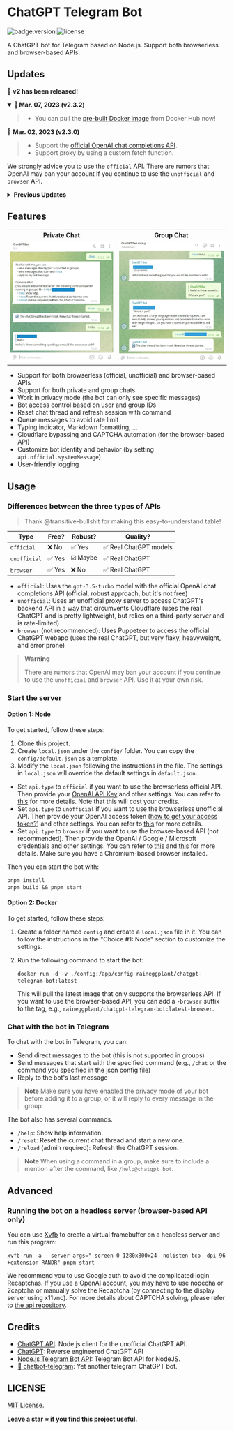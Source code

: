 # ChatGPT Telegram Bot

![badge:version](https://img.shields.io/badge/version-2.3.2-brightgreen)
![license](https://img.shields.io/badge/license-MIT-green)

A ChatGPT bot for Telegram based on Node.js. Support both browserless and browser-based APIs.

## Updates

<strong>🎉 v2 has been released!</strong>

<details open>
  <summary><b>🔔 Mar. 07, 2023 (v2.3.2)</b></summary>

  > - You can pull the [pre-built Docker image](https://hub.docker.com/r/raineggplant/chatgpt-telegram-bot) from Docker Hub now!

  <summary><b>🔔 Mar. 02, 2023 (v2.3.0)</b></summary>

  > - Support the [official OpenAI chat completions API](https://platform.openai.com/docs/guides/chat).
  > - Support proxy by using a custom fetch function.

  We strongly advice you to use the `official` API. There are rumors that OpenAI may ban your account if you continue to use the `unofficial` and `browser` API.
</details>

<details>
<summary><strong>Previous Updates</strong></summary>
<details>
  <summary><b>🔔 Feb. 28, 2023 (v2.2.0)</b></summary>

  > - Support message queue to avoid rate limit.
  > - Improve Markdown parsing.
</details>

<details>
  <summary><b>🔔 Feb. 22, 2023 (v2.1.1)</b></summary>

  > - Support custom prompt prefix and suffix (allowing you to customize the bot's identity and behavior).
  > - Support Node.js v19.
</details>

<details>
  <summary><b>🔔 Feb. 19, 2023 (v2.1.0)</b></summary>

  > We have added support for the unofficial proxy API by @acheong08. This API uses a proxy server that allows users to bypass Cloudflare protection and use the real ChatGPT. Please see [Usage](#usage) for more details.
  >
  > For previous users, we've updated our API options. `api.version` is now `api.type`, with options `browser` (previously `v3`), `official` (previously `v4`), and `unofficial`. Please update your config file accordingly.
</details>

<details>
  <summary><b>🔔 Feb. 17, 2023</b></summary>

  > According to [one of the maintainers](https://github.com/waylaidwanderer/node-chatgpt-api#updates) of the reverse proxy servers, OpenAI has patched this method. So you have to either use the browserless Official API with official models (which costs money), or use the browser-based solution.
</details>

<details>
  <summary><b>🔔 Feb. 15, 2023</b></summary>

  > We have release the v2.0.0 of this bot, which supports both [browserless](https://github.com/transitive-bullshit/chatgpt-api) and [browser-based](https://github.com/transitive-bullshit/chatgpt-api/tree/v3) APIs. You can switch between the two APIs at any time using the config file. Additionally, we have refactored the codebase to make it more maintainable and easier to extend.
  >
  > For old users, you will need to switch from the `.env` file to json files under the `config/` folder.
</details>

</details>

## Features

<table>
  <tr>
    <th>Private Chat</th>
    <th>Group Chat</th>
  </tr>
  <tr>
    <td><img src="./assets/private_chat.jpg" /></td>
    <td><img src="./assets/group_chat.jpg" /></td>
  </tr>
</table>

- Support for both browserless (official, unofficial) and browser-based APIs
- Support for both private and group chats
- Work in privacy mode (the bot can only see specific messages)
- Bot access control based on user and group IDs
- Reset chat thread and refresh session with command
- Queue messages to avoid rate limit
- Typing indicator, Markdown formatting, ...
- Cloudflare bypassing and CAPTCHA automation (for the browser-based API)
- Customize bot identity and behavior (by setting `api.official.systemMessage`)
- User-friendly logging

## Usage

### Differences between the three types of APIs

> Thank @transitive-bullshit for making this easy-to-understand table!

| Type         | Free?  | Robust?  | Quality?                |
| -------------| ------ | -------- | ----------------------- |
| `official`   | ❌ No  | ✅ Yes   | ✅ Real ChatGPT models |
| `unofficial` | ✅ Yes | ☑️ Maybe | ✅ Real ChatGPT         |
| `browser`    | ✅ Yes | ❌ No    | ✅ Real ChatGPT         |

- `official`: Uses the `gpt-3.5-turbo` model with the official OpenAI chat completions API (official, robust approach, but it's not free)
- `unofficial`: Uses an unofficial proxy server to access ChatGPT's backend API in a way that circumvents Cloudflare (uses the real ChatGPT and is pretty lightweight, but relies on a third-party server and is rate-limited)
- `browser` (not recommended): Uses Puppeteer to access the official ChatGPT webapp (uses the real ChatGPT, but very flaky, heavyweight, and error prone)

> **Warning**
>
> There are rumors that OpenAI may ban your account if you continue to use the `unofficial` and `browser` API. Use it at your own risk.
### Start the server

#### Option 1: Node
To get started, follow these steps:

1. Clone this project.
2. Create `local.json` under the `config/` folder. You can copy the `config/default.json` as a template.
3. Modify the `local.json` following the instructions in the file. The settings in `local.json` will override the default settings in `default.json`.
  - Set `api.type` to `official` if you want to use the browserless official API. Then provide your [OpenAI API Key](https://platform.openai.com/overview) and other settings. You can refer to [this](https://github.com/transitive-bullshit/chatgpt-api#usage---chatgptapi) for more details. Note that this will cost your credits.
  - Set `api.type` to `unofficial` if you want to use the browserless unofficial API. Then provide your OpenAI access token ([how to get your access token?](https://github.com/transitive-bullshit/chatgpt-api#access-token)) and other settings. You can refer to [this](https://github.com/transitive-bullshit/chatgpt-api#usage---chatgptunofficialproxyapi) for more details.
  - Set `api.type` to `browser` if you want to use the browser-based API (not recommended). Then provide the OpenAI / Google / Microsoft credentials and other settings. You can refer to [this](https://github.com/transitive-bullshit/chatgpt-api/tree/v3#authentication) and [this](https://github.com/transitive-bullshit/chatgpt-api/blob/v3/docs/classes/ChatGPTAPIBrowser.md#parameters) for more details. Make sure you have a Chromium-based browser installed.

Then you can start the bot with:

```shell
pnpm install
pnpm build && pnpm start
```

#### Option 2: Docker

To get started, follow these steps:

1. Create a folder named `config` and create a `local.json` file in it. You can follow the instructions in the "Choice #1: Node" section to customize the settings.
2. Run the following command to start the bot:

    ```shell
    docker run -d -v ./config:/app/config raineggplant/chatgpt-telegram-bot:latest
    ```

    This will pull the latest image that only supports the browserless API. If you want to use the browser-based API, you can add a `-browser` suffix to the tag, e.g., `raineggplant/chatgpt-telegram-bot:latest-browser`.


### Chat with the bot in Telegram

To chat with the bot in Telegram, you can:

- Send direct messages to the bot (this is not supported in groups)
- Send messages that start with the specified command (e.g., `/chat` or the command you specified in the json config file)
- Reply to the bot's last message

> **Note** Make sure you have enabled the privacy mode of your bot before adding it to a group, or it will reply to every message in the group.

The bot also has several commands.

- `/help`: Show help information.
- `/reset`: Reset the current chat thread and start a new one.
- `/reload` (admin required): Refresh the ChatGPT session.

> **Note** When using a command in a group, make sure to include a mention after the command, like `/help@chatgpt_bot`.


## Advanced

### Running the bot on a headless server (browser-based API only)

You can use [Xvfb](https://www.x.org/releases/X11R7.6/doc/man/man1/Xvfb.1.xhtml) to create a virtual framebuffer on a headless server and run this program:

```shell
xvfb-run -a --server-args="-screen 0 1280x800x24 -nolisten tcp -dpi 96 +extension RANDR" pnpm start
```

We recommend you to use Google auth to avoid the complicated login Recaptchas. If you use a OpenAI account, you may have to use nopecha or 2captcha or manually solve the Recaptcha (by connecting to the display server using x11vnc). For more details about CAPTCHA solving, please refer to [the api repository](https://github.com/transitive-bullshit/chatgpt-api/tree/v3#captchas).

## Credits

- [ChatGPT API](https://github.com/transitive-bullshit/chatgpt-api): Node.js client for the unofficial ChatGPT API.
- [ChatGPT](https://github.com/acheong08/ChatGPT): Reverse engineered ChatGPT API 
- [Node.js Telegram Bot API](https://github.com/yagop/node-telegram-bot-api): Telegram Bot API for NodeJS.
- [🤖️ chatbot-telegram](https://github.com/Ciyou/chatbot-telegram): Yet another telegram ChatGPT bot.

## LICENSE

[MIT License](LICENSE).

**Leave a star ⭐ if you find this project useful.**
